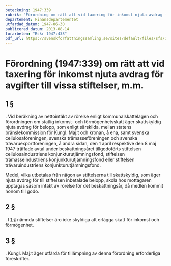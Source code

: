 ```yaml
---
beteckning: 1947:339
rubrik: "Förordning om rätt att vid taxering för inkomst njuta avdrag för avgifter till vissa stiftelser, m.m."
departement: Finansdepartementet
utfardad_datum: 1947-06-30
publicerad_datum: 2013-08-14
forarbeten: "Rskr 1947:438"
pdf_url: https://svenskforfattningssamling.se/sites/default/files/sfs/1947-06/SFS1947-339.pdf
---
```


# Förordning (1947:339) om rätt att vid taxering för inkomst njuta avdrag för avgifter till vissa stiftelser, m.m.

## 1 §

. Vid beräkning av nettointäkt av rörelse enligt kommunalskattelagen och förordningen om statlig inkomst- och förmögenhetsskatt äger skattskyldig njuta avdrag för belopp, som enligt särskilda, mellan statens bränslekommission för Kungl. Maj:t och kronan, å ena, samt svenska cellulosaföreningen, svenska trämasseföreningen och svenska trävaruexportföreningen, å andra sidan, den 1 april respektive den 8 maj 1947 träffade avtal under beskattningsåret tillgodoförts stiftelsen cellulosaindustriens konjunkturutjämningsfond, stiftelsen trämasseindustriens konjunkturutjämningsfond eller stiftelsen trävaruindustriens konjunkturutjämningsfond.

Medel, vilka utbetalas från någon av stiftelserna till skattskyldig, som äger njuta avdrag för till stiftelsen inbetalade belopp, skola hos mottagaren upptagas såsom intäkt av rörelse för det beskattningsår, då medlen kommit honom till godo.

## 2 §

. I [1 §](#1) nämnda stiftelser äro icke skyldiga att erlägga skatt för inkomst och förmögenhet.

## 3 §

. Kungl. Maj:t äger utfärda för tillämpning av denna förordning erforderliga föreskrifter.